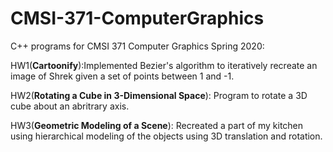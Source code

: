 # CMSI-371-ComputerGraphics
C++ programs for CMSI 371 Computer Graphics Spring 2020:

HW1(**Cartoonify**):Implemented Bezier's algorithm to iteratively recreate an image of Shrek given a set of points between 1 and -1.
      
HW2(**Rotating a Cube in 3-Dimensional Space**): Program to rotate a 3D cube about an abritrary axis.

HW3(**Geometric Modeling of a Scene**): Recreated a part of my kitchen using hierarchical modeling of the objects using 3D translation and rotation.
 
      
